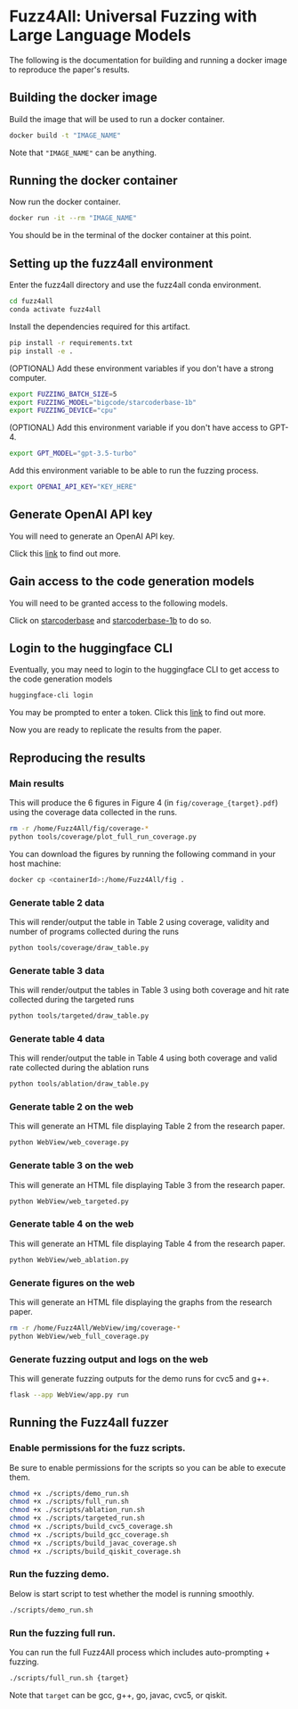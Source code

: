 # Fuzz4All: Universal Fuzzing with Large Language Models

The following is the documentation for building and running a docker image to reproduce the paper's results.

## Building the docker image

Build the image that will be used to run a docker container.

```bash
docker build -t "IMAGE_NAME"

```

Note that `"IMAGE_NAME"` can be anything.

## Running the docker container

Now run the docker container.

```bash
docker run -it --rm "IMAGE_NAME"

```

You should be in the terminal of the docker container at this point.

## Setting up the fuzz4all environment

Enter the fuzz4all directory and use the fuzz4all conda environment.

```bash
cd fuzz4all
conda activate fuzz4all

```

Install the dependencies required for this artifact.

```bash
pip install -r requirements.txt
pip install -e .

```

(OPTIONAL) Add these environment variables if you don't have a strong computer.

```bash
export FUZZING_BATCH_SIZE=5
export FUZZING_MODEL="bigcode/starcoderbase-1b"
export FUZZING_DEVICE="cpu"

```

(OPTIONAL) Add this environment variable if you don't have access to GPT-4.

```bash
export GPT_MODEL="gpt-3.5-turbo"

```

Add this environment variable to be able to run the fuzzing process.

```bash
export OPENAI_API_KEY="KEY_HERE"

```

## Generate OpenAI API key

You will need to generate an OpenAI API key.

Click this [link](https://platform.openai.com/docs/quickstart?context=python) to find out more.

## Gain access to the code generation models

You will need to be granted access to the following models.

Click on [starcoderbase](https://huggingface.co/bigcode/starcoderbase) and [starcoderbase-1b](https://huggingface.co/bigcode/starcoderbase-1b) to do so.

## Login to the huggingface CLI

Eventually, you may need to login to the huggingface CLI to get access to the code generation models

```bash
huggingface-cli login

```

You may be prompted to enter a token. Click this [link](https://huggingface.co/docs/hub/security-tokens) to find out more.

Now you are ready to replicate the results from the paper.

## Reproducing the results

### Main results

This will produce the 6 figures in Figure 4 (in `fig/coverage_{target}.pdf`) using the coverage data collected in the runs.

```bash
rm -r /home/Fuzz4All/fig/coverage-*
python tools/coverage/plot_full_run_coverage.py

```

You can download the figures by running the following command in your host machine:

```bash
docker cp <containerId>:/home/Fuzz4All/fig .
```

### Generate table 2 data

This will render/output the table in Table 2 using coverage, validity and number of programs collected during the runs

```bash
python tools/coverage/draw_table.py

```

### Generate table 3 data

This will render/output the tables in Table 3 using both coverage and hit rate collected during the targeted runs

```bash
python tools/targeted/draw_table.py
```

### Generate table 4 data

This will render/output the table in Table 4 using both coverage and valid rate collected during the ablation runs

```bash
python tools/ablation/draw_table.py
```

### Generate table 2 on the web

This will generate an HTML file displaying Table 2 from the research paper.

```bash
python WebView/web_coverage.py

```

### Generate table 3 on the web

This will generate an HTML file displaying Table 3 from the research paper.

```bash
python WebView/web_targeted.py

```

### Generate table 4 on the web

This will generate an HTML file displaying Table 4 from the research paper.

```bash
python WebView/web_ablation.py

```

### Generate figures on the web

This will generate an HTML file displaying the graphs from the research paper.

```bash
rm -r /home/Fuzz4All/WebView/img/coverage-*
python WebView/web_full_coverage.py

```

### Generate fuzzing output and logs on the web

This will generate fuzzing outputs for the demo runs for cvc5 and g++.

```bash
flask --app WebView/app.py run

```

## Running the Fuzz4all fuzzer

### Enable permissions for the fuzz scripts.

Be sure to enable permissions for the scripts so you can be able to execute them.

```bash
chmod +x ./scripts/demo_run.sh
chmod +x ./scripts/full_run.sh
chmod +x ./scripts/ablation_run.sh
chmod +x ./scripts/targeted_run.sh
chmod +x ./scripts/build_cvc5_coverage.sh
chmod +x ./scripts/build_gcc_coverage.sh
chmod +x ./scripts/build_javac_coverage.sh
chmod +x ./scripts/build_qiskit_coverage.sh

```

### Run the fuzzing demo.

Below is start script to test whether the model is running smoothly.

```bash
./scripts/demo_run.sh

```

### Run the fuzzing full run.

You can run the full Fuzz4All process which includes auto-prompting + fuzzing.

```bash
./scripts/full_run.sh {target}

```

Note that `target` can be gcc, g++, go, javac, cvc5, or qiskit.
